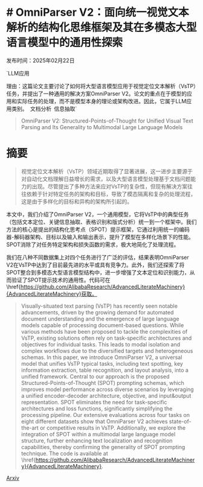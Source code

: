 # # **OmniParser V2：面向统一视觉文本解析的结构化思维框架及其在多模态大型语言模型中的通用性探索**

发布时间：2025年02月22日

`LLM应用

理由：这篇论文主要讨论了如何将大型语言模型应用于视觉定位文本解析（VsTP）任务，并提出了一种通用的解决方案OmniParser V2。论文的重点在于模型的应用和实际任务的处理，而不是模型本身的理论或架构改进。因此，它属于LLM应用类别。` `文档分析` `信息抽取`

> OmniParser V2: Structured-Points-of-Thought for Unified Visual Text Parsing and Its Generality to Multimodal Large Language Models

# 摘要

> 视觉定位文本解析（VsTP）领域近期取得了显著进展，这一进步主要源于对自动化文档理解日益增长的需求，以及大型语言模型处理基于文档问题能力的出现。尽管提出了多种方法来应对VsTP的复杂性，但现有解决方案往往依赖于针对特定任务的架构和目标，导致了模态隔离和复杂的处理流程，这是由于多样化的目标和异构的架构所引起的。

本文中，我们介绍了OmniParser V2，一个通用模型，它将VsTP中的典型任务（包括文本定位、关键信息抽取、表格识别和版式分析）统一到一个框架中。我们方法的核心是提出的结构化思考点（SPOT）提示框架，它通过利用统一的编码器-解码器架构、目标以及输入和输出表示，提升了模型在多样化场景下的性能。SPOT消除了对任务特定架构和损失函数的需求，极大地简化了处理流程。

我们在八种不同数据集上对四个任务进行了广泛的评估，结果表明OmniParser V2在VsTP中达到了目前最先进的水平或具有竞争力。此外，我们还探索了将SPOT整合到多模态大型语言模型结构中，进一步增强了文本定位和识别能力，从而验证了SPOT提示技术的通用性。代码可在\href{https://github.com/AlibabaResearch/AdvancedLiterateMachinery}{AdvancedLiterateMachinery}获取。

> Visually-situated text parsing (VsTP) has recently seen notable advancements, driven by the growing demand for automated document understanding and the emergence of large language models capable of processing document-based questions. While various methods have been proposed to tackle the complexities of VsTP, existing solutions often rely on task-specific architectures and objectives for individual tasks. This leads to modal isolation and complex workflows due to the diversified targets and heterogeneous schemas. In this paper, we introduce OmniParser V2, a universal model that unifies VsTP typical tasks, including text spotting, key information extraction, table recognition, and layout analysis, into a unified framework. Central to our approach is the proposed Structured-Points-of-Thought (SPOT) prompting schemas, which improves model performance across diverse scenarios by leveraging a unified encoder-decoder architecture, objective, and input\&output representation. SPOT eliminates the need for task-specific architectures and loss functions, significantly simplifying the processing pipeline. Our extensive evaluations across four tasks on eight different datasets show that OmniParser V2 achieves state-of-the-art or competitive results in VsTP. Additionally, we explore the integration of SPOT within a multimodal large language model structure, further enhancing text localization and recognition capabilities, thereby confirming the generality of SPOT prompting technique. The code is available at \href{https://github.com/AlibabaResearch/AdvancedLiterateMachinery}{AdvancedLiterateMachinery}.

[Arxiv](https://arxiv.org/abs/2502.16161)